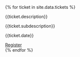 <div class = 'flex tickets'>
  {% for ticket in site.data.tickets %}
  <div class = 'child duo'>
    <p>{{ticket.description}}</p>
    <p>{{ticket.subdescription}}</p>
    <p>{{ticket.date}}</p>
    <a class = 'submit' href = '{{ticket.link}}' target = '_blank'>Register</a>
  </div>
  {% endfor %}
</div>
